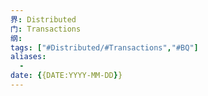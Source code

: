 ```yaml
---
界: Distributed
门: Transactions
纲: 
tags: ["#Distributed/#Transactions","#BQ"]
aliases:
  - 
date: {{DATE:YYYY-MM-DD}}
---
```


